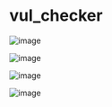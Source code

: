 # vul_checker

![image](https://github.com/user-attachments/assets/d16f4508-9f33-49c8-8c5f-87c7bc29f192)

![image](https://github.com/user-attachments/assets/bc0bbeb5-b544-4bf2-8551-ade8592e96c7)

![image](https://github.com/user-attachments/assets/6bd042fc-160e-4c00-947b-79c3c72f596b)

![image](https://github.com/user-attachments/assets/00226644-7623-4560-807e-92aaf4eab14f)
